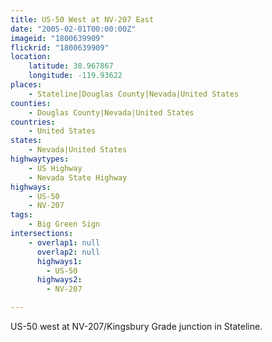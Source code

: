 ```yaml
---
title: US-50 West at NV-207 East
date: "2005-02-01T00:00:00Z"
imageid: "1800639909"
flickrid: "1800639909"
location:
    latitude: 38.967867
    longitude: -119.93622
places:
    - Stateline|Douglas County|Nevada|United States
counties:
    - Douglas County|Nevada|United States
countries:
    - United States
states:
    - Nevada|United States
highwaytypes:
    - US Highway
    - Nevada State Highway
highways:
    - US-50
    - NV-207
tags:
    - Big Green Sign
intersections:
    - overlap1: null
      overlap2: null
      highways1:
        - US-50
      highways2:
        - NV-207

---
```

US-50 west at NV-207/Kingsbury Grade junction in Stateline.
